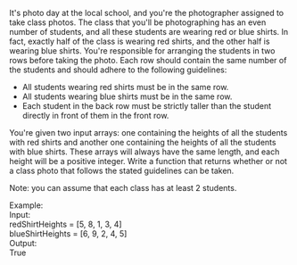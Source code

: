 It's photo day at the local school, and you're the photographer assigned to take class photos. The class that you'll be photographing has an even number of students, and all these students are wearing red or blue shirts. In fact, exactly half of the class is wearing red shirts, and the other half is wearing blue shirts. You're responsible for arranging the students in two rows before taking the photo. Each row should contain the same number of the students and should adhere to the following guidelines:

<ul>
  <li>All students wearing red shirts must be in the same row.</li>
  <li>All students wearing blue shirts must be in the same row.</li>
  <li>
    Each student in the back row must be strictly taller than the student
    directly in front of them in the front row.
  </li>
</ul>

You're given two input arrays: one containing the heights of all the students with red shirts and another one containing the heights of all the students with blue shirts. These arrays will always have the same length, and each height will be a positive integer. Write a function that returns whether or not a class photo that follows the stated guidelines can be taken.

Note: you can assume that each class has at least 2 students.

Example:<br>
Input:<br>
redShirtHeights = [5, 8, 1, 3, 4]<br>
blueShirtHeights = [6, 9, 2, 4, 5]<br>
Output:<br>
True